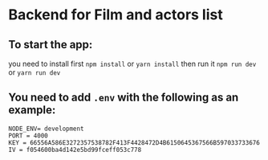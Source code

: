 # Backend for Film and actors list

## To start the app:
you need to install first `npm install` or  `yarn install`
then run it `npm run dev` or `yarn run dev`


## You need to add `.env` with the following as an example:
````dotenv
NODE_ENV= development
PORT = 4000
KEY = 66556A586E3272357538782F413F4428472D4B6150645367566B597033733676
IV = f054600ba4d142e5bd99fceff053c778
````